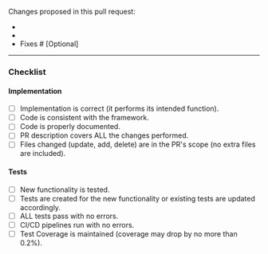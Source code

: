 <!-- 
Thank you for contributing with a PR!

Please fill the description of change(s) and/or indicate if it fixes an open issue (optional).

To ease the merge process please review the attached checklist.
-->

Changes proposed in this pull request:

* 
* 
* Fixes # [Optional]

---

### Checklist
#### Implementation
- [ ] Implementation is correct (it performs its intended function).
- [ ] Code is consistent with the framework.
- [ ] Code is properly documented.
- [ ] PR description covers ALL the changes performed.
- [ ] Files changed (update, add, delete) are in the PR's scope (no extra files are included).

#### Tests
- [ ] New functionality is tested.
- [ ] Tests are created for the new functionality or existing tests are updated accordingly.
- [ ] ALL tests pass with no errors.
- [ ] CI/CD pipelines run with no errors.
- [ ] Test Coverage is maintained (coverage may drop by no more than 0.2%).
